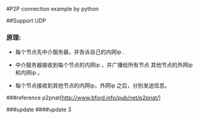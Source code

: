 #P2P connection example by python

##Support UDP


### 原理:  
- 每个节点先中介服务器，并告诉自己的内网ip .  

- 中介服务器接收到每个节点的内网ip ，并广播给所有节点 其他节点的外网ip 和内网ip 。

- 每个节点接收到其他节点的内网ip，外网ip 之后，分别发送信息。

###reference
p2pnat[http://www.bford.info/pub/net/p2pnat/]


###update
####update 3



